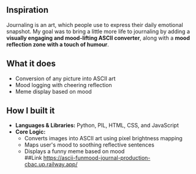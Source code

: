 ## Inspiration
Journaling is an art, which people use to express their daily emotional snapshot. My goal was to bring a little more life to journaling by adding a **visually engaging and mood-lifting ASCII converter**, along with a **mood reflection zone with a touch of humour**.

## What it does
- Conversion of any picture into ASCII art  
- Mood logging with cheering reflection  
- Meme display based on mood

## How I built it
- **Languages & Libraries:** Python, PIL, HTML, CSS, and JavaScript  
- **Core Logic:**  
  - Converts images into ASCII art using pixel brightness mapping  
  - Maps user's mood to soothing reflective sentences  
  - Displays a funny meme based on mood  
##Link
https://ascii-funmood-journal-production-cbac.up.railway.app/

